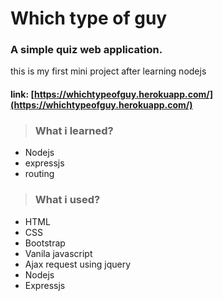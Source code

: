 # Which type of guy
### A simple quiz web application.
  this is my first mini project after learning nodejs
#### link: [https://whichtypeofguy.herokuapp.com/](https://whichtypeofguy.herokuapp.com/)

> ### What i learned?
- Nodejs
- expressjs
- routing

> ### What i used?
- HTML
- CSS
- Bootstrap
- Vanila javascript
- Ajax request using jquery
- Nodejs
- Expressjs

